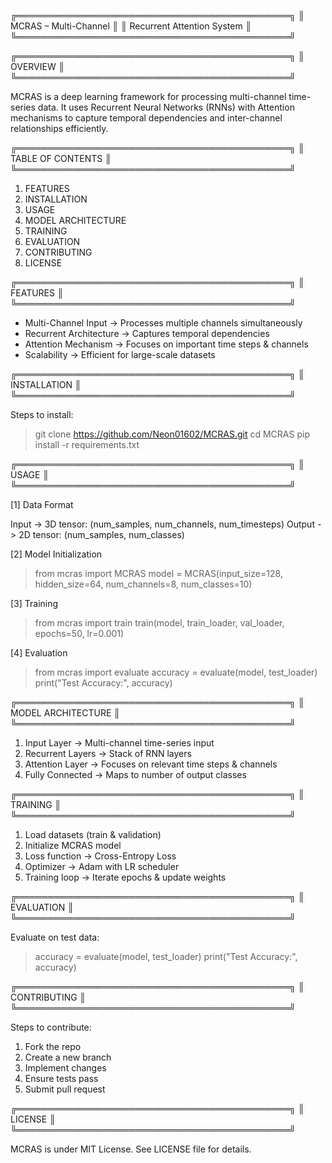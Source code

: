 ╔════════════════════════════════════════════╗
║             MCRAS – Multi-Channel         ║
║         Recurrent Attention System        ║
╚════════════════════════════════════════════╝

╔════════════════════════════════════════════╗
║ OVERVIEW                                   ║
╚════════════════════════════════════════════╝

MCRAS is a deep learning framework for processing 
multi-channel time-series data. It uses Recurrent 
Neural Networks (RNNs) with Attention mechanisms 
to capture temporal dependencies and inter-channel 
relationships efficiently.

╔════════════════════════════════════════════╗
║ TABLE OF CONTENTS                           ║
╚════════════════════════════════════════════╝

1. FEATURES
2. INSTALLATION
3. USAGE
4. MODEL ARCHITECTURE
5. TRAINING
6. EVALUATION
7. CONTRIBUTING
8. LICENSE

╔════════════════════════════════════════════╗
║ FEATURES                                   ║
╚════════════════════════════════════════════╝

* Multi-Channel Input       -> Processes multiple channels simultaneously
* Recurrent Architecture    -> Captures temporal dependencies
* Attention Mechanism       -> Focuses on important time steps & channels
* Scalability               -> Efficient for large-scale datasets

╔════════════════════════════════════════════╗
║ INSTALLATION                               ║
╚════════════════════════════════════════════╝

Steps to install:

> git clone https://github.com/Neon01602/MCRAS.git
> cd MCRAS
> pip install -r requirements.txt

╔════════════════════════════════════════════╗
║ USAGE                                      ║
╚════════════════════════════════════════════╝

[1] Data Format

Input  -> 3D tensor: (num_samples, num_channels, num_timesteps)
Output -> 2D tensor: (num_samples, num_classes)

[2] Model Initialization

> from mcras import MCRAS
> model = MCRAS(input_size=128, hidden_size=64, num_channels=8, num_classes=10)

[3] Training

> from mcras import train
> train(model, train_loader, val_loader, epochs=50, lr=0.001)

[4] Evaluation

> from mcras import evaluate
> accuracy = evaluate(model, test_loader)
> print("Test Accuracy:", accuracy)

╔════════════════════════════════════════════╗
║ MODEL ARCHITECTURE                          ║
╚════════════════════════════════════════════╝

1. Input Layer        -> Multi-channel time-series input
2. Recurrent Layers   -> Stack of RNN layers
3. Attention Layer    -> Focuses on relevant time steps & channels
4. Fully Connected    -> Maps to number of output classes

╔════════════════════════════════════════════╗
║ TRAINING                                   ║
╚════════════════════════════════════════════╝

1. Load datasets (train & validation)
2. Initialize MCRAS model
3. Loss function -> Cross-Entropy Loss
4. Optimizer     -> Adam with LR scheduler
5. Training loop -> Iterate epochs & update weights

╔════════════════════════════════════════════╗
║ EVALUATION                                 ║
╚════════════════════════════════════════════╝

Evaluate on test data:

> accuracy = evaluate(model, test_loader)
> print("Test Accuracy:", accuracy)

╔════════════════════════════════════════════╗
║ CONTRIBUTING                                ║
╚════════════════════════════════════════════╝

Steps to contribute:

1. Fork the repo
2. Create a new branch
3. Implement changes
4. Ensure tests pass
5. Submit pull request

╔════════════════════════════════════════════╗
║ LICENSE                                     ║
╚════════════════════════════════════════════╝

MCRAS is under MIT License. See LICENSE file for details.
